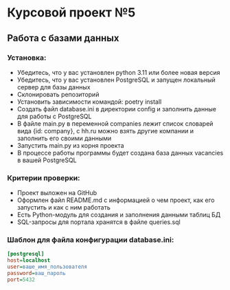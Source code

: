 # Курсовой проект №5
## Работа с базами данных

### Установка:
- Убедитесь, что у вас установлен python 3.11 или более новая версия
- Убедитесь, что у вас установлен PostgreSQL и запущен локальный сервер для базы данных
- Склонировать репозиторий
- Установить зависимости командой: poetry install
- Создать файл database.ini в директории config и заполнить данные для работы с PostgreSQL
- В файле main.py в переменной companies лежит список словарей вида {id: company}, с hh.ru можно взять другие компании и заполнить его своими данными
- Запустить main.py из корня проекта
- В процессе работы программы будет создана база данных vacancies в вашей PostgreSQL
  
### Критерии проверки:
- Проект выложен на GitHub
- Оформлен файл README.md  с информацией о чем проект, как его запустить и как с ним работать
- Есть Python-модуль для создания и заполнения данными таблиц БД
- SQL-запросы для портала хранятся в файле queries.sql

### Шаблон для файла конфигурации database.ini:
```ini
[postgresql]
host=localhost
user=ваше_имя_пользователя
password=ваш_пароль
port=5432
```
